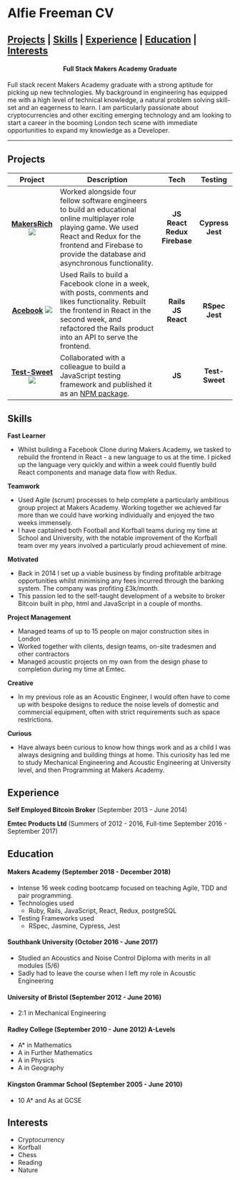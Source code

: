 # Alfie Freeman CV

  [Projects](#projects) | [Skills](#skills) | [Experience](#experience) | [Education](#education) | [Interests](#interests)
-----------------

<h4 align=center>Full Stack Makers Academy Graduate</h4>

Full stack recent Makers Academy graduate with a strong aptitude for picking up new technologies. My background in engineering has equipped me with a high level of technical knowledge, a natural problem solving skill-set and an eagerness to learn. I am particularly passionate about cryptocurrencies and other exciting emerging technology and am looking to start a career in the booming London tech scene with immediate opportunities to expand my knowledge as a Developer.


-----------------
## Projects

|Project|Description|Tech|Testing|
|:-:|-|:-:|:-:|
|[__MakersRich__](https://github.com/toddpla/makersrich) [<img src='./assets/Github-Mark.png'/>](https://github.com/toddpla/makersrich) |Worked alongside four fellow software engineers to build an educational online multiplayer role playing game. We used React and Redux for the frontend and Firebase to provide the database and asynchronous functionality. |__JS__ <br> __React__ <br>  __Redux__ <br> __Firebase__|__Cypress__ <br> __Jest__|
|[__Acebook__](https://github.com/toddpla/acebook-stars) [<img src='./assets/Github-Mark.png'/>](https://github.com/toddpla/acebook-stars)| Used Rails to build a Facebook clone in a week, with posts, comments and likes functionality. Rebuilt the frontend in React in the second week, and refactored the Rails product into an API to serve the frontend. |__Rails__<br> __JS__ <br> __React__|__RSpec__ <br> __Jest__|
|[__Test-Sweet__](https://github.com/rbbri/sweet) [<img src='./assets/Github-Mark.png'/>](https://github.com/rbbri/sweet)| Collaborated with a colleague to build a JavaScript testing framework and published it as an [NPM package](https://www.npmjs.com/package/test-sweet). |__JS__|__Test-Sweet__|

## Skills

<!-- dont need bullet points if just one point  - make more than one point maybe?-->

**Fast Learner** <br>
- Whilst building a Facebook Clone during Makers Academy, we tasked to rebuild the frontend in React - a new language to us at the time. I picked up the language very quickly and within a week could fluently build React components and manage data flow with Redux.

**Teamwork**
- Used Agile (scrum) processes to help complete a particularly ambitious group project at Makers Academy. Working together we achieved far more than we could have working individually and enjoyed the two weeks immensely.
- I have captained both Football and Korfball teams during my time at School and University, with the notable improvement of the Korfball team over my years involved a particularly proud achievement of mine.

**Motivated**
- Back in 2014 I set up a viable business by finding profitable arbitrage opportunities whilst minimising any fees incurred through the banking system. The company was profiting £3k/month.
- This passion led to the self-taught development of a website to broker Bitcoin built in php, html and JavaScript in a couple of months.

**Project Management**
- Managed teams of up to 15 people on major construction sites in London
- Worked together with clients, design teams, on-site tradesmen and other contractors
- Managed acoustic projects on my own from the design phase to completion during my time at Emtec.


**Creative** <br>
- In my previous role as an Acoustic Engineer, I would often have to come up with bespoke designs to reduce the noise levels of domestic and commercial equipment, often with strict requirements such as space restrictions.

**Curious** <br>
- Have always been curious to know how things work and as a child I was always designing and building things at home. This curiosity has led me to study Mechanical Engineering and Acoustic Engineering at University level, and then Programming at Makers Academy.   

## Experience

**Self Employed Bitcoin Broker** (September 2013 - June 2014)

**Emtec Products Ltd** (Summers of 2012 - 2016, Full-time September 2016 - September 2017)    

## Education

#### Makers Academy (September 2018 - December 2018)

- Intense 16 week coding bootcamp focused on teaching Agile, TDD and pair programming.
- Technologies used
  - Ruby, Rails, JavaScript, React, Redux, postgreSQL
- Testing Frameworks used
  - RSpec, Jasmine, Cypress, Jest

#### Southbank University (October 2016 - June 2017)

- Studied an Acoustics and Noise Control Diploma with merits in all modules (5/6)
- Sadly had to leave the course when I left my role in Acoustic Engineering

#### University of Bristol (September 2012 - June 2016)

- 2:1 in Mechanical Engineering

#### Radley College (September 2010 - June 2012) A-Levels

- A* in Mathematics
- A in Further Mathematics
- A in Physics
- A in Geography

#### Kingston Grammar School (September 2005 - June 2010)

- 10 A* and As at GCSE

## Interests

- Cryptocurrency
- Korfball
- Chess
- Reading
- Nature
